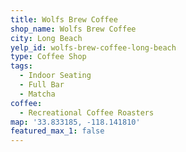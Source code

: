 ```yaml
---
title: Wolfs Brew Coffee
shop_name: Wolfs Brew Coffee
city: Long Beach
yelp_id: wolfs-brew-coffee-long-beach
type: Coffee Shop
tags:
  - Indoor Seating
  - Full Bar
  - Matcha
coffee:
  - Recreational Coffee Roasters
map: '33.833185, -118.141810'
featured_max_1: false
---
```


